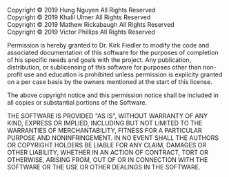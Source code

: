 Copyright © 2019 Hung Nguyen All Rights Reserved  
Copyright © 2019 Khalil Ulmer All Rights Reserved  
Copyright © 2019 Mathew Rickabaugh All Rights Reserved  
Copyright © 2019 Victor Phillips All Rights Reserved  
  
Permission is hereby granted to Dr. Kirk Fiedler to modify the code and associated documentation of this software for the purposes of completion of his specific needs and goals with the project. Any publication, distribution, or sublicensing of this software for purposes other than non-profit use and education is prohibited unless permission is explicity granted on a per case basis by the owners mentioned at the start of this license.  
  
The above copyright notice and this permission notice shall be included in all copies or substantial portions of the Software.  
  
THE SOFTWARE IS PROVIDED "AS IS", WITHOUT WARRANTY OF ANY KIND, EXPRESS OR IMPLIED, INCLUDING BUT NOT LIMITED TO THE WARRANTIES OF MERCHANTABILITY, FITNESS FOR A PARTICULAR PURPOSE AND NONINFRINGEMENT. IN NO EVENT SHALL THE AUTHORS OR COPYRIGHT HOLDERS BE LIABLE FOR ANY CLAIM, DAMAGES OR OTHER LIABILITY, WHETHER IN AN ACTION OF CONTRACT, TORT OR OTHERWISE, ARISING FROM, OUT OF OR IN CONNECTION WITH THE SOFTWARE OR THE USE OR OTHER DEALINGS IN THE SOFTWARE.
